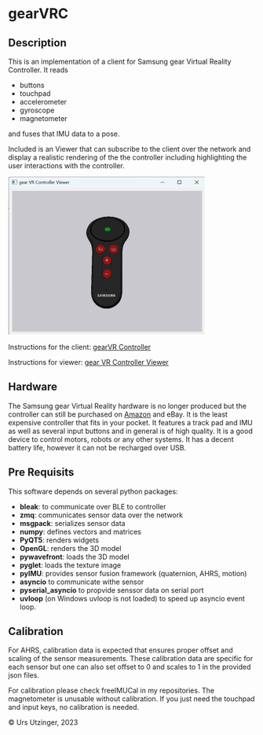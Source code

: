 # gearVRC 

## Description
This is an implementation of a client for Samsung gear Virtual Reality Controller. It reads

- buttons
- touchpad
- accelerometer
- gyroscope
- magnetometer

and fuses that IMU data to a pose.

Included is an Viewer that can subscribe to the client over the network and display
a realistic rendering of the the controller including highlighting the user interactions
with the controller.

<img src="./assets/gearVRCviewer.jpg" alt="gearVRC Viewer" width="400" height="321">

Instructions for the client: [gearVR Controller](./READMEclient.md)

Instructions for viewer: [gear VR Controller Viewer](./READMEviewer.md)

## Hardware
The Samsung gear Virtual Reality hardware is no longer produced but the controller can still be purchased on [Amazon](https://a.co/d/3ZQBLsD) and eBay. It is the least expensive controller that fits in your pocket. It features a track pad and IMU as well as several input buttons and in general is of high quality. It is a good device to control motors, robots or any other systems. It has a decent battery life, however it can not be recharged over USB.

## Pre Requisits
This software depends on several python packages:

- **bleak**: to communicate over BLE to controller
- **zmq**: communicates sensor data over the network 
- **msgpack**: serializes sensor data
- **numpy**: defines vectors and matrices
- **PyQT5**: renders widgets
- **OpenGL**: renders the 3D model
- **pywavefront**: loads the 3D model
- **pyglet**: loads the texture image
- **pyIMU**: provides sensor fusion framework (quaternion, AHRS, motion)
- **asyncio** to communicate withe sensor
- **pyserial_asyncio** to propvide senssor data on serial port
- **uvloop** (on Windows uvloop is not loaded) to speed up asyncio event loop.


## Calibration
For AHRS, calibration data is expected that ensures proper offset and scaling of the sensor measurements. These calibration data are specific for each sensor but one can also set offset to 0 and scales to 1 in the provided json files.

For calibration please check freeIMUCal in my repositories.
The magnetometer is unusable without calibration. If you just need the touchpad and input keys, no calibration is needed.

&copy; Urs Utzinger, 2023